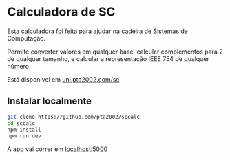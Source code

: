 # Calculadora de SC

Esta calculadora foi feita para ajudar na cadeira de Sistemas de Computação.

Permite converter valores em qualquer base, calcular complementos para 2 de qualquer tamanho, e calcular a representação IEEE 754 de qualquer número.

Está disponivel em [uni.pta2002.com/sc](https://uni.pta2002.com/sc)

## Instalar localmente

```bash
git clone https://github.com/pta2002/sccalc 
cd sccalc
npm install
npm run dev
```

A app vai correr em [localhost:5000](http://localhost:5000)